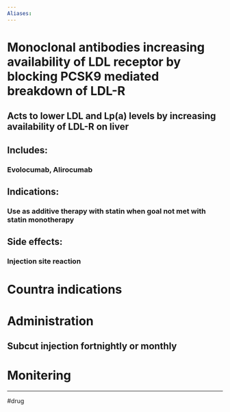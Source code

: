 ```yaml
---
Aliases:
---
```

# Monoclonal antibodies increasing availability of LDL receptor by blocking PCSK9 mediated breakdown of LDL-R
## Acts to lower LDL and Lp(a) levels by increasing availability of LDL-R on liver
## Includes:
### Evolocumab, Alirocumab
## Indications:
### Use as additive therapy with statin when goal not met with statin monotherapy
## Side effects:
### Injection site reaction
# Countra indications
# Administration 
## Subcut injection fortnightly or monthly 
# Monitering 

---
#drug 